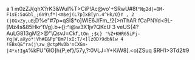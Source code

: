 a
1 m0zZJ{qhX?rK3&WuI%T>CiP!Ac@vo'+SRwU#8t`"Ng2d|=OM-F1sE:5aGbl_;6V9\f*)<m$ej(L7p]xB[yn.4^Hk/Q}Y ,
2 (|OGxZy,uB`;D%e"#7p=qSI$*o]WlE6J/Fm_!2{\>nThAR fCaPNYd<9L-[Mz4s&85Hkr'tVg).b+(}:^i@w3X1jv?QKcU
3 veUS{4?AuLG813gM2>@"\QsvJ=Ckf`,tOn_;$c} '%Z+KHR65iFj-Yq|W.aXyo*!Vh#E&Pp^Bm7(xI:T/<]lz0D)9dbN[w
4 !EBsQ&^ra(j\zw_@ctpMvDb'nCXGm-|4*x!IgA`%kFU"6lO]h{P;ef}/57y,?:0VLJ=Y+KiW8[.<o)ZSuq $RH1>3Td2#9

